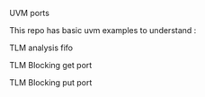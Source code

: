 UVM ports

This repo has basic uvm examples to understand :

TLM analysis fifo

TLM Blocking get port

TLM Blocking put port
